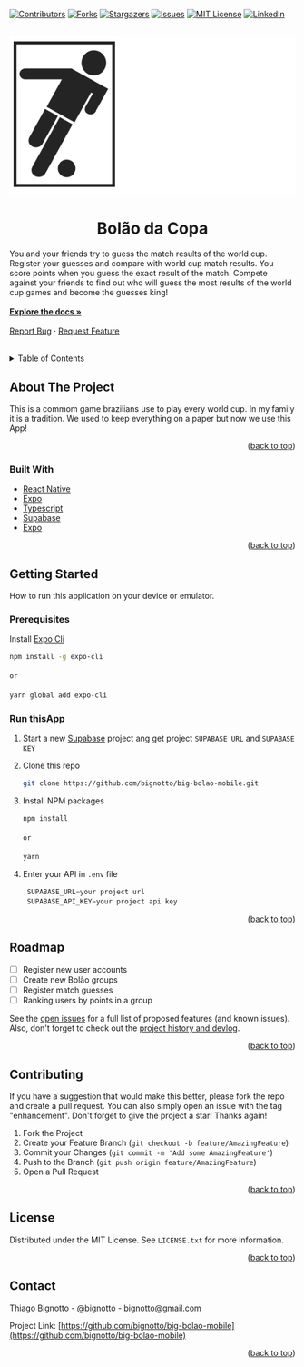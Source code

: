 [![Contributors][contributors-shield]][contributors-url]
[![Forks][forks-shield]][forks-url]
[![Stargazers][stars-shield]][stars-url]
[![Issues][issues-shield]][issues-url]
[![MIT License][license-shield]][license-url]
[![LinkedIn][linkedin-shield]][linkedin-url]

<!-- PROJECT LOGO -->
<br />
<div align="center">
  <a href="https://github.com/bignotto/big-bolao-mobile">
    <img src="images/logo.png" alt="Logo">
  </a>
</div>

<div>
<h1 align="center">Bolão da Copa</h1>
  <p>
  You and your friends try to guess the match results of the world cup. Register your guesses and compare with world cup match results. You score points when you guess the exact result of the match. Compete against your friends to find out who will guess the most results of the world cup games and become the guesses king!
    <br />
    <br />
    <a href="https://chipped-value-38a.notion.site/Bol-o-da-Copa-App-233774b9336248c29369f655de6d62c1"><strong>Explore the docs »</strong></a>
    <br />
    <br />
    <a href="https://github.com/bignotto/big-bolao-mobile/issues">Report Bug</a>
    ·
    <a href="https://github.com/bignotto/big-bolao-mobile/issues">Request Feature</a>
  </p>
</div>
<br />
<!-- TABLE OF CONTENTS -->
<details>
  <summary>Table of Contents</summary>
  <ol>
    <li>
      <a href="#about-the-project">About The Project</a>
      <ul>
        <li><a href="#built-with">Built With</a></li>
      </ul>
    </li>
    <li>
      <a href="#getting-started">Getting Started</a>
      <ul>
        <li><a href="#prerequisites">Prerequisites</a></li>
        <li><a href="#installation">Installation</a></li>
      </ul>
    </li>
    <li><a href="#usage">Usage</a></li>
    <li><a href="#roadmap">Roadmap</a></li>
    <li><a href="#contributing">Contributing</a></li>
    <li><a href="#license">License</a></li>
    <li><a href="#contact">Contact</a></li>
    <li><a href="#acknowledgments">Acknowledgments</a></li>
  </ol>
</details>

<!-- ABOUT THE PROJECT -->

## About The Project

<!--
[![Bolão da Copa Screen Shot][product-screenshot]](https://example.com)
-->

This is a commom game brazilians use to play every world cup. In my family it is a tradition. We used to keep everything on a paper but now we use this App!

<p align="right">(<a href="#top">back to top</a>)</p>

### Built With

- [React Native](https://reactnative.dev/)
- [Expo](https://expo.dev/)
- [Typescript](https://www.typescriptlang.org/)
- [Supabase](https://supabase.com/)
- [Expo](https://expo.dev/)

<p align="right">(<a href="#top">back to top</a>)</p>

<!-- GETTING STARTED -->

## Getting Started

How to run this application on your device or emulator.

### Prerequisites

Install [Expo Cli](https://docs.expo.dev/workflow/expo-cli/)

```sh
npm install -g expo-cli

or

yarn global add expo-cli
```

### Run thisApp

1. Start a new [Supabase](https://supabase.io) project ang get project `SUPABASE URL` and `SUPABASE KEY`
2. Clone this repo
   ```sh
   git clone https://github.com/bignotto/big-bolao-mobile.git
   ```
3. Install NPM packages

   ```sh
   npm install

   or

   yarn
   ```

4. Enter your API in `.env` file
   ```js
    SUPABASE_URL=your project url
    SUPABASE_API_KEY=your project api key
   ```

<p align="right">(<a href="#top">back to top</a>)</p>

<!-- ROADMAP -->

## Roadmap

- [ ] Register new user accounts
- [ ] Create new Bolão groups
- [ ] Register match guesses
- [ ] Ranking users by points in a group

See the [open issues](https://github.com/bignotto/big-bolao-mobile/issues) for a full list of proposed features (and known issues). Also, don't forget to check out the [project history and devlog](https://chipped-value-38a.notion.site/Bol-o-da-Copa-App-233774b9336248c29369f655de6d62c1).

<p align="right">(<a href="#top">back to top</a>)</p>

<!-- CONTRIBUTING -->

## Contributing

If you have a suggestion that would make this better, please fork the repo and create a pull request. You can also simply open an issue with the tag "enhancement".
Don't forget to give the project a star! Thanks again!

1. Fork the Project
2. Create your Feature Branch (`git checkout -b feature/AmazingFeature`)
3. Commit your Changes (`git commit -m 'Add some AmazingFeature'`)
4. Push to the Branch (`git push origin feature/AmazingFeature`)
5. Open a Pull Request

<p align="right">(<a href="#top">back to top</a>)</p>

<!-- LICENSE -->

## License

Distributed under the MIT License. See `LICENSE.txt` for more information.

<p align="right">(<a href="#top">back to top</a>)</p>

<!-- CONTACT -->

## Contact

Thiago Bignotto - [@bignotto](https://twitter.com/bignotto) - bignotto@gmail.com

Project Link: [https://github.com/bignotto/big-bolao-mobile](https://github.com/bignotto/big-bolao-mobile)

<p align="right">(<a href="#top">back to top</a>)</p>

<!-- MARKDOWN LINKS & IMAGES -->
<!-- https://www.markdownguide.org/basic-syntax/#reference-style-links -->

[contributors-shield]: https://img.shields.io/github/contributors/bignotto/big-bolao-mobile.svg?style=for-the-badge
[contributors-url]: https://github.com/bignotto/big-bolao-mobile/graphs/contributors
[forks-shield]: https://img.shields.io/github/forks/bignotto/big-bolao-mobile.svg?style=for-the-badge
[forks-url]: https://github.com/bignotto/big-bolao-mobile/network/members
[stars-shield]: https://img.shields.io/github/stars/bignotto/big-bolao-mobile.svg?style=for-the-badge
[stars-url]: https://github.com/bignotto/big-bolao-mobile/stargazers
[issues-shield]: https://img.shields.io/github/issues/bignotto/big-bolao-mobile.svg?style=for-the-badge
[issues-url]: https://github.com/bignotto/big-bolao-mobile/issues
[license-shield]: https://img.shields.io/github/license/bignotto/big-bolao-mobile.svg?style=for-the-badge
[license-url]: https://github.com/bignotto/big-bolao-mobile/blob/master/LICENSE.txt
[linkedin-shield]: https://img.shields.io/badge/-LinkedIn-black.svg?style=for-the-badge&logo=linkedin&colorB=555
[linkedin-url]: https://www.linkedin.com/in/thiago-bignotto-2523331a/
[product-screenshot]: images/screenshot.png
